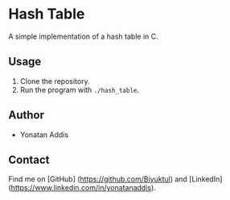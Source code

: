 # Hash Table

A simple implementation of a hash table in C.

## Usage

1. Clone the repository.
2. Run the program with `./hash_table`.

## Author

- Yonatan Addis

## Contact

Find me on 
[GitHub] (https://github.com/Biyuktul) and 
[LinkedIn] (https://www.linkedin.com/in/yonatanaddis).
